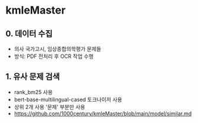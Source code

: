 # kmleMaster

## 0. 데이터 수집
- 의사 국가고시, 임상종합의학평가 문제들
- 방식: PDF 전처리 후 OCR 작업 수행

## 1. 유사 문제 검색
- rank_bm25 사용
- bert-base-multilingual-cased 토크나이저 사용
- 상위 2개 사용 '문제' 부분만 사용
- https://github.com/1000century/kmleMaster/blob/main/model/similar.md
